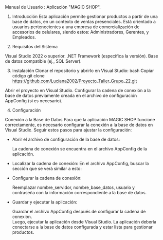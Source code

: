 
Manual de Usuario : Aplicación "MAGIC SHOP".
1. Introducción
Esta aplicación permite gestionar productos a partir de una base de datos, en un contexto de ventas presenciales. 
Está orientado a usuarios pertenecientes a una empresa de comercialización de accesorios de celulares, siendo estos: 
Administradores, Gerentes, y Empleados.

2. Requisitos del Sistema

Visual Studio 2022 o superior.
.NET Framework (especifica la versión).
Base de datos compatible (ej., SQL Server).

3. Instalación
Clonar el repositorio y abrirlo en Visual Studio:
bash
Copiar código
git clone https://github.com/Luciana2002/Proyecto_Taller_Grupo_22.git

Abrir el proyecto en Visual Studio.
Configurar la cadena de conexión a la base de datos previamente creada en el archivo de configuración AppConfig (si es necesario).


4. Configuración

Conexión a la Base de Datos
Para que la aplicación MAGIC SHOP funcione correctamente, es necesario configurar la conexión a la base de datos en Visual Studio. Seguir estos pasos para ajustar la configuración:

 * Abrir el archivo de configuración de la base de datos:

	  La cadena de conexión se encuentra en el archivo AppConfig de la aplicación.

 * Localizar la cadena de conexión:
	  En el archivo AppConfig, buscar la sección <connectionStrings> que se verá similar a esto: 
	    
    <connectionStrings>
  		<add name="DefaultConnection" connectionString="Server=nombre_servidor;Database=nombre_base_datos;User Id=usuario;Password=contraseña;" providerName="System.Data.SqlClient" />
	  </connectionStrings>

 * Configurar la cadena de conexión:

    Reemplazar nombre_servidor, nombre_base_datos, usuario y contraseña con la información correspondiente a la base de datos.

 * Guardar y ejecutar la aplicación:

    Guardar el archivo AppConfig después de configurar la cadena de conexión.  
    Luego, ejecutar la aplicación desde Visual Studio. La aplicación debería conectarse a la base de datos configurada y estar lista para gestionar productos.

